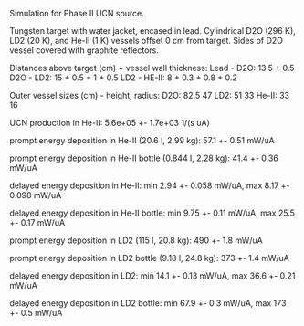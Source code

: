 Simulation for Phase II UCN source.

Tungsten target with water jacket, encased in lead.
Cylindrical D2O (296 K), LD2 (20 K), and He-II (1 K) vessels offset 0 cm from target.
Sides of D2O vessel covered with graphite reflectors.

Distances above target (cm) + vessel wall thickness:
Lead - D2O: 13.5 + 0.5
D2O - LD2: 15 + 0.5 + 1 + 0.5
LD2 - HE-II: 8 + 0.3 + 0.8 + 0.2

Outer vessel sizes (cm) - height, radius:
D2O: 82.5 47
LD2: 51 33
He-II: 33 16

UCN production in He-II:
5.6e+05 +- 1.7e+03 1/(s uA)

prompt energy deposition in He-II (20.6 l, 2.99 kg):
57.1 +- 0.51 mW/uA

prompt energy deposition in He-II bottle (0.844 l, 2.28 kg):
41.4 +- 0.36 mW/uA

delayed energy deposition in He-II:
min 2.94 +- 0.058 mW/uA, max 8.17 +- 0.098 mW/uA

delayed energy deposition in He-II bottle:
min 9.75 +- 0.11 mW/uA, max 25.5 +- 0.17 mW/uA

prompt energy deposition in LD2 (115 l, 20.8 kg):
490 +- 1.8 mW/uA

prompt energy deposition in LD2 bottle (9.18 l, 24.8 kg):
373 +- 1.4 mW/uA

delayed energy deposition in LD2:
min 14.1 +- 0.13 mW/uA, max 36.6 +- 0.21 mW/uA

delayed energy deposition in LD2 bottle:
min 67.9 +- 0.3 mW/uA, max 173 +- 0.5 mW/uA

